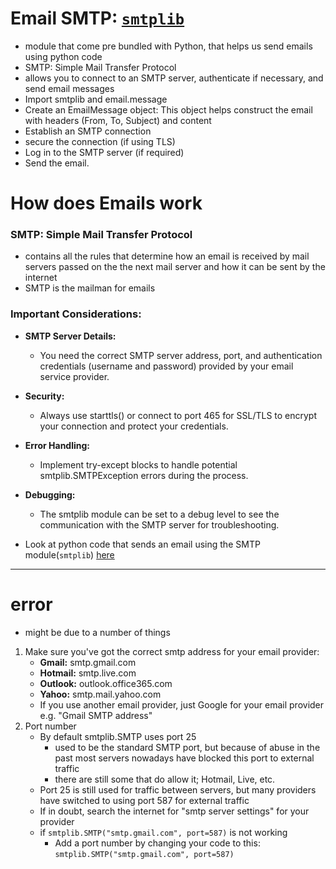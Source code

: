 # Email SMTP: [`smtplib`](https://docs.python.org/3/library/smtplib.html)
- module that come pre bundled with Python, that helps us send emails using python code
- SMTP: Simple Mail Transfer Protocol
- allows you to connect to an SMTP server, authenticate if necessary, and send email messages
- Import smtplib and email.message
- Create an EmailMessage object: This object helps construct the email with headers (From, To, Subject) and content
- Establish an SMTP connection
- secure the connection (if using TLS)
- Log in to the SMTP server (if required)
- Send the email.

# How does Emails  work
### SMTP: Simple Mail Transfer Protocol
- contains all the rules that determine how an email is received by mail servers passed on the the next mail server and how it can be sent by the internet
- SMTP is the mailman for emails

### Important Considerations:
- **SMTP Server Details:**
    - You need the correct SMTP server address, port, and authentication credentials (username and password) provided by your email service provider.
- **Security:**
    - Always use starttls() or connect to port 465 for SSL/TLS to encrypt your connection and protect your credentials.
- **Error Handling:**
    - Implement try-except blocks to handle potential smtplib.SMTPException errors during the process.
- **Debugging:**
    - The smtplib module can be set to a debug level to see the communication with the SMTP server for troubleshooting.

- Look at python code that sends an email using the SMTP module(`smtplib`) [here](./sendemail.py)
_______________________________________________________________________________

# error
- might be due to a number of things
1. Make sure you've got the correct smtp address for your email provider:
    - **Gmail:** smtp.gmail.com
    - **Hotmail:** smtp.live.com
    - **Outlook:** outlook.office365.com
    - **Yahoo:** smtp.mail.yahoo.com
    - If you use another email provider, just Google for your email provider e.g. "Gmail SMTP address"
2. Port number
    - By default smtplib.SMTP uses port 25
        - used to be the standard SMTP port, but because of abuse in the past most servers nowadays have blocked this port to external traffic
        - there are still some that do allow it; Hotmail, Live, etc. 
    - Port 25 is still used for traffic between servers, but many providers have switched to using port 587 for external traffic
    - If in doubt, search the internet for "smtp server settings" for your provider
    - if `smtplib.SMTP("smtp.gmail.com", port=587)` is not working
        - Add a port number by changing your code to this: `smtplib.SMTP("smtp.gmail.com", port=587)`




